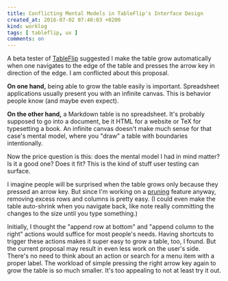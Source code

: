 ```yaml
---
title: Conflicting Mental Models in TableFlip's Interface Design
created_at: 2016-07-02 07:40:03 +0200
kind: worklog
tags: [ tableflip, ux ]
comments: on
---
```


A beta tester of [TableFlip][] suggested I make the table grow automatically when one navigates to the edge of the table and presses the arrow key in direction of the edge. I am conflicted about this proposal.

**On one hand,** being able to grow the table easily is important. Spreadsheet applications usually present you with an infinite canvas. This is behavior people know (and maybe even expect).

**On the other hand,** a Markdown table is no spreadsheet. It's probably supposed to go into a document, be it HTML for a website or TeX for typesetting a book. An infinite canvas doesn't make much sense for that case's mental model, where you "draw" a table with boundaries intentionally.

Now the price question is this: does the mental model I had in mind matter? Is it a good one? Does it fit? This is the kind of stuff user testing can surface.

I imagine people will be surprised when the table grows only because they pressed an arrow key. But since I'm working on a [pruning][] feature anyway, removing excess rows and columns is pretty easy. (I could even make the table auto-shrink when you navigate back, like note really committing the changes to the size until you type something.)

Initially, I thought the "append row at bottom" and "append column to the right" actions would suffice for most people's needs. Having shortcuts to trigger these actions makes it super easy to grow a table, too, I found. But the current proposal may result in even less work on the user's side. There's no need to think about an action or search for a menu item with a proper label. The workload of simple pressing the right arrow key again to grow the table is so much smaller. It's too appealing to not at least try it out.

[tableflip]: http://tableflipapp.com/
[pruning]: /posts/2016/07/reswift-action-ui-events/
